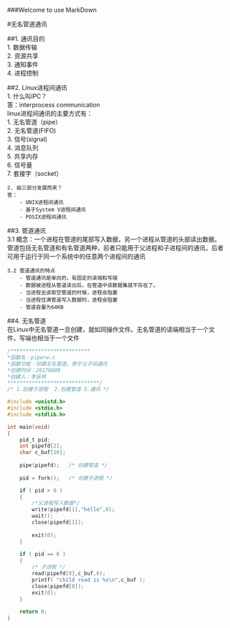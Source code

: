 ###Welcome to use MarkDown

#无名管道通讯
 
##1. 通讯目的  
	1. 数据传输  
	2. 资源共享  
	3. 通知事件  
	4. 进程控制  
 
##2. Linux进程间通讯  
	1. 什么叫IPC？  
	答：interprocess communication  
	   linux进程间通讯的主要方式有：  
	   		1. 无名管道（pipe）  
	   		2. 无名管道(FIFO)  
	   		3. 信号(signal)  
	   		4. 消息队列  
	   		5. 共享内存  
	   		6. 信号量  
	   		7. 套接字（socket）
	   		
	2. 由三部分发展而来？   
	答：
		- UNIX进程间通讯  
	   	- 基于System V进程间通讯
	   	- POSIX进程间通讯  
	   	
##3. 管道通讯  
	3.1 概念：一个进程在管道的尾部写入数据，另一个进程从管道的头部读出数据。管道包括无名管道和有名管道两种，前者只能用于父进程和子进程间的通讯，后者可用于运行于同一个系统中的任意两个进程间的通讯  

	3.2 管道通讯的特点  
		- 管道通讯是单向的，有固定的读端和写端  
		- 数据被进程从管道读出后，在管道中该数据集就不存在了。  
		- 当进程去读取空管道的时候，进程会阻塞  
		- 当进程往满管道写入数据时，进程会阻塞  
		- 管道容量为64KB  

##4. 无名管道  
	在Linux中无名管道一旦创建，就如同操作文件。无名管道的读端相当于一个文件，写端也相当于一个文件  
	
	


```c
/**************************
*函数名：piperw.c
*函数功能：创建无名管道，用于父子间通讯
*创建时间：20170608
*创建人：李呈祥
******************************/
/* 1.创建子进程  2.创建管道 3.通讯 */

#include <unistd.h>
#include <stdio.h>
#include <stdlib.h>

int main(void)
{
	pid_t pid;
	int pipefd[2];
	char c_buf[10];
	
	pipe(pipefd);   /* 创建管道 */
	
	pid = fork();   /* 创建子进程 */

	if ( pid > 0 )
	{
		/*父进程写入数据*/
		write(pipefd[1],"hello",6);
		wait();
		close(pipefd[1]);
		
		exit(0);	
	}
	
	if ( pid == 0 )
	{
		/* 子进程 */
		read(pipefd[0],c_buf,6);
		printf( "child read is %s\n",c_buf );
		close(pipefd[0]);	
		exit(0);
	}
	
	return 0;	
}



```
	


